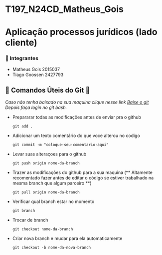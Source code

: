 # T197_N24CD_Matheus_Gois
# Aplicação processos jurídicos (lado cliente)
### 🔷 Integrantes

* Matheus Gois 2015037
* Tiago Goossen 2427793



## 🔶 Comandos Úteis do Git 🤟

  *Caso não tenha baixado na sua maquina clique nesse link [Baixe o git](https://git-scm.com/downloads)
  Depois faça login no git bash.*

- Prepararar todas as modificações antes de enviar pra o github
  
  `git add .`

- Adicionar um texto comentário do que voce alterou no codigo
  
  `git commit -m "coloque-seu-comentario-aqui"`

- Levar suas alteraçoes para o github
  
  `git push origin nome-da-branch`

- Trazer as modificações do github para a sua maquina (** Altamente recomentado fazer antes de editar o código se estiver trabalhado na mesma branch que algum parceiro **)
  
  `git pull origin nome-da-branch`

- Verificar qual branch estar no momento
  
  `git branch`

- Trocar de branch
  
  `git checkout nome-da-branch`

- Criar nova branch e mudar para ela automaticamente
  
  `git checkout -b nome-da-nova-branch`
  
